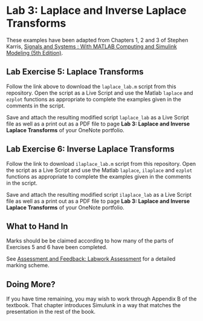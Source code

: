 # Lab 3: Laplace and Inverse Laplace Transforms

These examples have been adapted from Chapters 1, 2 and 3 of Stephen Karris, [Signals and Systems : With MATLAB Computing and Simulink Modeling (5th Edition)](http://site.ebrary.com/lib/swansea/docDetail.action?docID=10547416).

## Lab Exercise 5: Laplace Transforms

Follow the link above to download the ``laplace_lab.m`` script from this repository. Open the script as a Live Script and use the Matlab ``laplace`` and ``ezplot`` functions as appropriate to complete the examples given in the comments in the script.

Save and attach the resulting modified script ``laplace_lab`` as a Live Script file as well as a print out as a PDF file to page **Lab 3: Laplace and Inverse Laplace Transforms** of your OneNote portfolio.

## Lab Exercise 6: Inverse Laplace Transforms

Follow the link to download ``ilaplace_lab.m`` script from this repository. Open the script as a Live Script and use the Matlab ``laplace``, ``ilaplace`` and ``ezplot`` functions as appropriate to complete the examples given in the comments in the script.

Save and attach the resulting modified script ``ilaplace_lab`` as a Live Script file as well as a print out as a PDF file to page **Lab 3: Laplace and Inverse Laplace Transforms** of your OneNote portfolio.

## What to Hand In

Marks should be be claimed according to how many of the parts of Exercises 5 and 6 have been completed.

See [Assessment and Feedback: Labwork Assessment](https://docs.google.com/spreadsheets/d/1zBK_d1xMYvOQXlUZyGBjb9WrfZukVC6MbsXH-zSES8k/edit?usp=sharing) for a detailed marking scheme.

## Doing More?

If you have time remaining, you may wish to work through Appendix B of the textbook. That chapter introduces Simulunk in a way that matches the presentation in the rest of the book.
